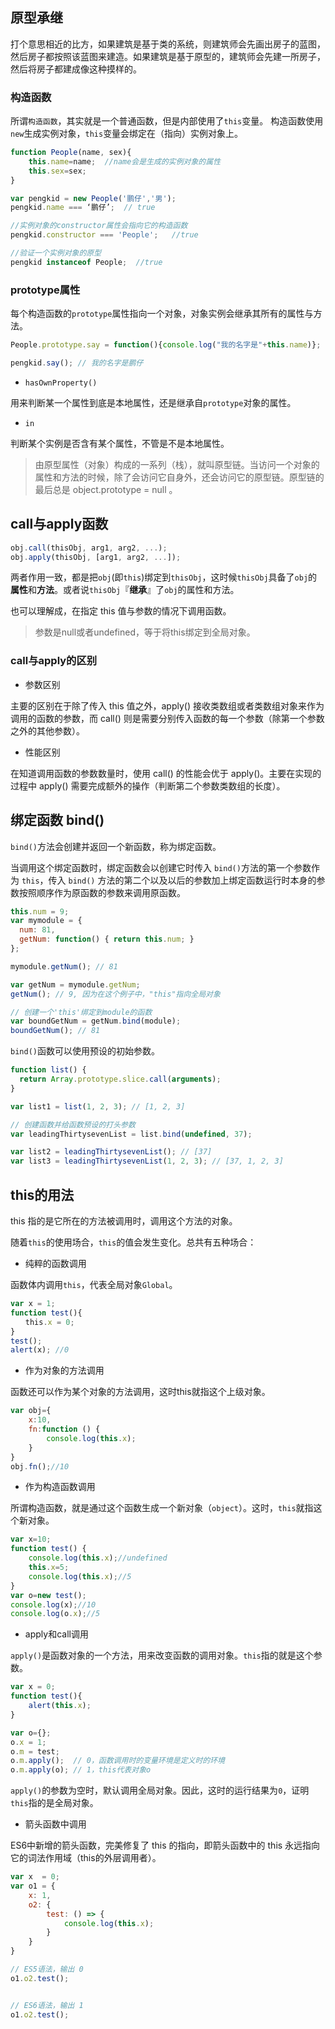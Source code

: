 ## 原型承继

打个意思相近的比方，如果建筑是基于类的系统，则建筑师会先画出房子的蓝图，然后房子都按照该蓝图来建造。如果建筑是基于原型的，建筑师会先建一所房子，然后将房子都建成像这种摸样的。

### 构造函数

所谓`构造函数`，其实就是一个普通函数，但是内部使用了`this`变量。
构造函数使用`new`生成实例对象，`this`变量会绑定在（指向）实例对象上。

```js
function People(name, sex){
	this.name=name;  //name会是生成的实例对象的属性
	this.sex=sex;
}

var pengkid = new People('鹏仔','男');
pengkid.name === ‘鹏仔’;  // true

//实例对象的constructor属性会指向它的构造函数
pengkid.constructor === 'People';   //true

//验证一个实例对象的原型
pengkid instanceof People;  //true
```

###  prototype属性

每个构造函数的`prototype`属性指向一个对象，对象实例会继承其所有的属性与方法。


```js
People.prototype.say = function(){console.log("我的名字是"+this.name)};

pengkid.say(); // 我的名字是鹏仔
```

* `hasOwnProperty()`

用来判断某一个属性到底是本地属性，还是继承自`prototype`对象的属性。

* `in`

判断某个实例是否含有某个属性，不管是不是本地属性。

>由原型属性（对象）构成的一系列（栈），就叫原型链。当访问一个对象的属性和方法的时候，除了会访问它自身外，还会访问它的原型链。原型链的最后总是 object.prototype = null 。


## call与apply函数

```js
obj.call(thisObj, arg1, arg2, ...);
obj.apply(thisObj, [arg1, arg2, ...]);
```

两者作用一致，都是把`obj`(即`this`)绑定到`thisObj`，这时候`thisObj`具备了`obj`的**属性**和**方法**。或者说`thisObj`『**继承**』了`obj`的属性和方法。

也可以理解成，在指定 this 值与参数的情况下调用函数。

> 参数是null或者undefined，等于将this绑定到全局对象。


### call与apply的区别

* 参数区别

主要的区别在于除了传入 this 值之外，apply() 接收类数组或者类数组对象来作为调用的函数的参数，而 call() 则是需要分别传入函数的每一个参数（除第一个参数之外的其他参数）。

* 性能区别

在知道调用函数的参数数量时，使用 call() 的性能会优于 apply()。主要在实现的过程中 apply() 需要完成额外的操作（判断第二个参数类数组的长度）。


## 绑定函数 bind()

`bind()`方法会创建并返回一个新函数，称为绑定函数。

当调用这个绑定函数时，绑定函数会以创建它时传入 `bind()`方法的第一个参数作为 `this`，传入 `bind()` 方法的第二个以及以后的参数加上绑定函数运行时本身的参数按照顺序作为原函数的参数来调用原函数。

```js
this.num = 9;  
var mymodule = {  
  num: 81,
  getNum: function() { return this.num; }
};

mymodule.getNum(); // 81

var getNum = mymodule.getNum;  
getNum(); // 9, 因为在这个例子中，"this"指向全局对象

// 创建一个'this'绑定到module的函数
var boundGetNum = getNum.bind(module);  
boundGetNum(); // 81  
```

`bind()`函数可以使用预设的初始参数。

```js
function list() {
  return Array.prototype.slice.call(arguments);
}

var list1 = list(1, 2, 3); // [1, 2, 3]

// 创建函数并给函数预设的打头参数
var leadingThirtysevenList = list.bind(undefined, 37);

var list2 = leadingThirtysevenList(); // [37]
var list3 = leadingThirtysevenList(1, 2, 3); // [37, 1, 2, 3]
```

## this的用法

this 指的是它所在的方法被调用时，调用这个方法的对象。

随着`this`的使用场合，`this`的值会发生变化。总共有五种场合：

* 纯粹的函数调用

函数体内调用`this`，代表全局对象`Global`。

```js
var x = 1;
function test(){
　　this.x = 0;
}
test();
alert(x); //0
```

* 作为对象的方法调用

函数还可以作为某个对象的方法调用，这时this就指这个上级对象。

```js
var obj={
	x:10,
	fn:function () {
		console.log(this.x);
	}
}
obj.fn();//10
```

* 作为构造函数调用

所谓构造函数，就是通过这个函数生成一个新对象（`object`）。这时，`this`就指这个新对象。

```js
var x=10;
function test() {
	console.log(this.x);//undefined
	this.x=5;
	console.log(this.x);//5
}
var o=new test();
console.log(x);//10
console.log(o.x);//5
```

* apply和call调用

`apply()`是函数对象的一个方法，用来改变函数的调用对象。`this`指的就是这个参数。

```js
var x = 0;
function test(){
	alert(this.x);
}

var o={};
o.x = 1;
o.m = test;
o.m.apply();  // 0，函数调用时的变量环境是定义时的环境
o.m.apply(o); // 1，this代表对象o
```
`apply()`的参数为空时，默认调用全局对象。因此，这时的运行结果为`0`，证明`this`指的是全局对象。


* 箭头函数中调用

ES6中新增的箭头函数，完美修复了 this 的指向，即箭头函数中的 this 永远指向它的词法作用域（this的外层调用者）。

```js
var x  = 0;
var o1 = {
	x: 1,
	o2: {
		test: () => {
			console.log(this.x);
		}
	}
}

// ES5语法，输出 0
o1.o2.test();


// ES6语法，输出 1
o1.o2.test();
```



